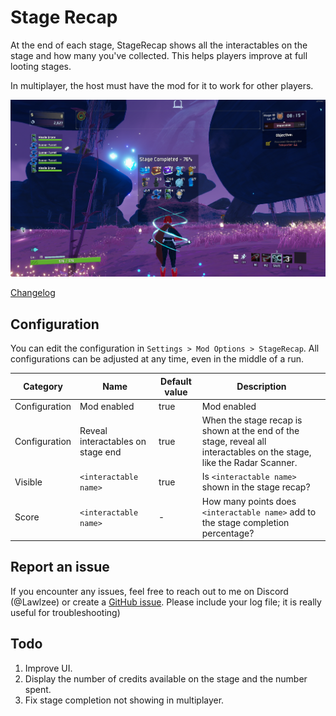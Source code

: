 # Stage Recap

At the end of each stage, StageRecap shows all the interactables on the stage and how many you've collected. This helps players improve at full looting stages.

In multiplayer, the host must have the mod for it to work for other players.

![screenshot](https://raw.githubusercontent.com/Lawlzee/StageReport/master/Assets/StageReport/Images/Example.png)

[Changelog](https://thunderstore.io/package/Lawlzee/StageRecap/changelog/)

## Configuration

You can edit the configuration in `Settings > Mod Options > StageRecap`. All configurations can be adjusted at any time, even in the middle of a run.

| Category      | Name                 | Default value    | Description                                                                                                                                                                      |
|---------------|----------------------|------------------|----------------------------------------------------------------------------------------------------------------------------------------------------------------------------------|                                        
| Configuration | Mod enabled          | true             | Mod enabled |
| Configuration | Reveal interactables on stage end | true | When the stage recap is shown at the end of the stage, reveal all interactables on the stage, like the Radar Scanner. |
| Visible       | `<interactable name>`| true             | Is `<interactable name>` shown in the stage recap? |
| Score         | `<interactable name>`| -                | How many points does `<interactable name>` add  to the stage completion percentage? |

## Report an issue

If you encounter any issues, feel free to reach out to me on Discord (@Lawlzee) or create a [GitHub issue](https://github.com/Lawlzee/StageReport/issues/new). Please include your log file; it is really useful for troubleshooting)


## Todo

1. Improve UI.
2. Display the number of credits available on the stage and the number spent.
3. Fix stage completion not showing in multiplayer.